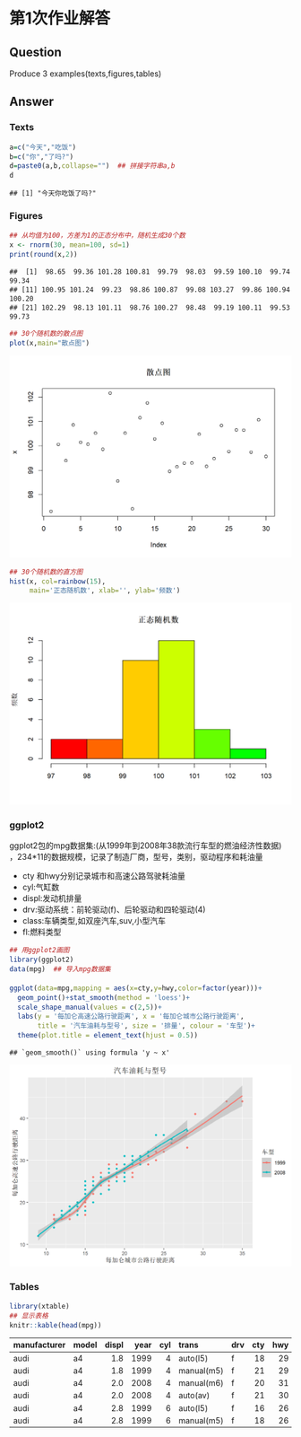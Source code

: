 # 第1次作业解答




## Question
Produce 3 examples(texts,figures,tables)


## Answer

### Texts

```r
a=c("今天","吃饭")
b=c("你","了吗?")
d=paste0(a,b,collapse="")  ## 拼接字符串a,b
d
```

```
## [1] "今天你吃饭了吗?"
```


### Figures

```r
## 从均值为100，方差为1的正态分布中，随机生成30个数
x <- rnorm(30, mean=100, sd=1)
print(round(x,2))
```

```
##  [1]  98.65  99.36 101.28 100.81  99.79  98.03  99.59 100.10  99.74  99.34
## [11] 100.95 101.24  99.23  98.86 100.87  99.08 103.27  99.86 100.94 100.20
## [21] 102.29  98.13 101.11  98.76 100.27  98.48  99.19 100.11  99.53  99.73
```

```r
## 30个随机数的散点图
plot(x,main="散点图")
```

<img src="01_files/figure-html/unnamed-chunk-2-1.png" width="672" />

```r
## 30个随机数的直方图
hist(x, col=rainbow(15), 
     main='正态随机数', xlab='', ylab='频数')
```

<img src="01_files/figure-html/unnamed-chunk-2-2.png" width="672" />

### ggplot2
ggplot2包的mpg数据集:(从1999年到2008年38款流行车型的燃油经济性数据)
，234*11的数据规模，记录了制造厂商，型号，类别，驱动程序和耗油量

+ cty 和hwy分别记录城市和高速公路驾驶耗油量
+ cyl:气缸数
+ displ:发动机排量
+ drv:驱动系统：前轮驱动(f)、后轮驱动和四轮驱动(4)
+ class:车辆类型,如双座汽车,suv,小型汽车
+ fl:燃料类型


```r
## 用ggplot2画图
library(ggplot2)
data(mpg)  ## 导入mpg数据集

ggplot(data=mpg,mapping = aes(x=cty,y=hwy,color=factor(year)))+
  geom_point()+stat_smooth(method = 'loess')+
  scale_shape_manual(values = c(2,5))+
  labs(y = '每加仑高速公路行驶距离', x = '每加仑城市公路行驶距离',
       title = '汽车油耗与型号', size = '排量', colour = '车型')+
  theme(plot.title = element_text(hjust = 0.5))
```

```
## `geom_smooth()` using formula 'y ~ x'
```

<img src="01_files/figure-html/unnamed-chunk-3-1.png" width="672" />



### Tables



```r
library(xtable)
## 显示表格
knitr::kable(head(mpg))
```



|manufacturer |model | displ| year| cyl|trans      |drv | cty| hwy|fl |class   |
|:------------|:-----|-----:|----:|---:|:----------|:---|---:|---:|:--|:-------|
|audi         |a4    |   1.8| 1999|   4|auto(l5)   |f   |  18|  29|p  |compact |
|audi         |a4    |   1.8| 1999|   4|manual(m5) |f   |  21|  29|p  |compact |
|audi         |a4    |   2.0| 2008|   4|manual(m6) |f   |  20|  31|p  |compact |
|audi         |a4    |   2.0| 2008|   4|auto(av)   |f   |  21|  30|p  |compact |
|audi         |a4    |   2.8| 1999|   6|auto(l5)   |f   |  16|  26|p  |compact |
|audi         |a4    |   2.8| 1999|   6|manual(m5) |f   |  18|  26|p  |compact |

